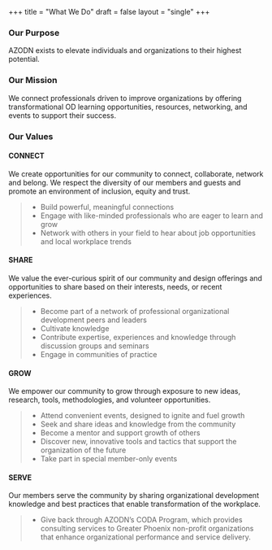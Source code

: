 +++
title = "What We Do"
draft = false
layout = "single"
+++

### Our Purpose

AZODN exists to elevate individuals and organizations to their highest potential.

### Our Mission

We connect professionals driven to improve organizations by offering transformational OD learning opportunities, resources, networking, and events to support their success.

### Our Values

#### CONNECT

We create opportunities for our community to connect, collaborate, network and belong. We respect the diversity of our members and guests and promote an environment of inclusion, equity and trust.

> - Build powerful, meaningful connections
> - Engage with like-minded professionals who are eager to learn and grow
> - Network with others in your field to hear about job opportunities and local workplace trends

#### SHARE

We value the ever-curious spirit of our community and design offerings and opportunities to share based on their interests, needs, or recent experiences.

> - Become part of a network of professional organizational development peers and leaders
> - Cultivate knowledge
> - Contribute expertise, experiences and knowledge through discussion groups and seminars
> - Engage in communities of practice

#### GROW

We empower our community to grow through exposure to new ideas, research, tools, methodologies, and volunteer opportunities.

> - Attend convenient events, designed to ignite and fuel growth
> - Seek and share ideas and knowledge from the community
> - Become a mentor and support growth of others
> - Discover new, innovative tools and tactics that support the organization of the future
> - Take part in special member-only events

#### SERVE

Our members serve the community by sharing organizational development knowledge and best practices that enable transformation of the workplace.

> - Give back through AZODN’s CODA Program, which provides consulting services to Greater Phoenix non-profit organizations that enhance organizational performance and service delivery.
